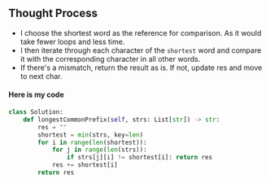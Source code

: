 ## Thought Process
- I choose the shortest word as the reference for comparison. As it would take fewer loops and less time.
- I then iterate through each character of the `shortest` word and compare it with the corresponding character in all other words.
- If there's a mismatch, return the result as is. If not, update res and move to next char.  


#### Here is my code
```python
class Solution:
    def longestCommonPrefix(self, strs: List[str]) -> str:
        res = ""
        shortest = min(strs, key=len)
        for i in range(len(shortest)): 
            for j in range(len(strs)):
                if strs[j][i] != shortest[i]: return res
            res += shortest[i]
        return res
```
